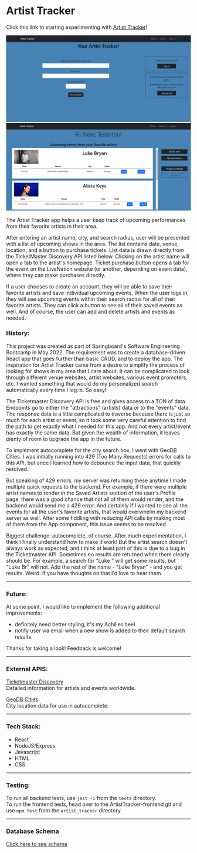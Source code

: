 # Artist Tracker

Click this link to starting experimenting with [Artist Tracker](https://my-artisttracker.surge.sh)!

![Landing Page](/static/screenshot-landing.jpg)
![User Homepage](static/screenshot-userhome.jpg)

The Artist Tracker app helps a user keep track of upcoming performances from their favorite artists in their area.

After entering an artist name, city, and search radius, user will be presented with a list of upcoming shows in the area. The list contains date, venue, location, and a button to purchase tickets. List data is drawn directly from the TicketMaster Discovery API listed below. Clicking on the artist name will open a tab to the artist's homepage. Ticket purchase button opens a tab for the event on the LiveNation website (or another, depending on event data), where they can make purchases directly. 

If a user chooses to create an account, they will be able to save their favorite artists and save individual upcoming events. When the user logs in, they will see upcoming events within their search radius for all of their favorite artists. They can click a button to see all of their saved events as well. And of course, the user can add and delete artists and events as needed.

### History:
This project was created as part of Springboard's Software Engineering Bootcamp in May 2022. The requirement was to create a database-driven React app that goes further than basic CRUD, and to deploy the app. The inspiration for Artist Tracker came from a desire to simplify the process of looking for shows in my area that I care about. It can be complicated to look through different venue websites, artist websites, various event promoters, etc. I wanted something that would do my personalized search automatically every time I log in. So easy!

The Ticketmaster Discovery API is free and gives access to a TON of data. Endpoints go to either the "attractions" (artists) data or to the "events" data. The response data is a little complicated to traverse because there is just so much for each artist or event, so it took some very careful attention to find the path to get exactly what I needed for this app. And not every artist/event has exactly the same data. But given the wealth of information, it leaves plenty of room to upgrade the app in the future.

To implement autocomplete for the city search box, I went with GeoDB Cities. I was initially running into 429 (Too Many Requests) errors for calls to this API, but once I learned how to debounce the input data, that quickly resolved.

But speaking of 429 errors, my server was returning these anytime I made multiple quick requests to the backend. For example, if there were multiple artist names to render in the Saved Artists section of the user's Profile page, there was a good chance that not all of them would render, and the backend would send me a 429 error. And certainly if I wanted to see all the events for all the user's favorite artists, that would overwhelm my backend server as well. After some fiddling with reducing API calls by making most of them from the App component, this issue seems to be resolved. 

Biggest challenge: autocomplete, of course. After much experimentation, I think I finally understand how to make it work! But the artist search doesn't always work as expected, and I think at least part of this is due to a bug in the Ticketmaster API. Sometimes no results are returned when there clearly should be. For example, a search for "Luke " will get some results, but "Luke Br" will not. Add the rest of the name - "Luke Bryan" - and you get results. Weird. If you have thoughts on that I'd love to hear them.
***
### Future:
At some point, I would like to implement the following additional improvements:  
- definitely need better styling, it's my Achilles heel
- notify user via email when a new show is added to their default search results

Thanks for taking a look! Feedback is welcome!
***
### External APIS:
[Ticketmaster Discovery]  
Detailed information for artists and events worldwide.

[GeoDB Cities]  
City location data for use in autocomplete.
***
### Tech Stack:
- React
- NodeJS/Express
- Javascript
- HTML
- CSS
***
### Testing:
To run all backend tests, use `jest -i` from the `tests` directory.<br>
To run the frontend tests, head over to the ArtistTracker-frontend git and use `npm test` from the `artist_tracker` directory.
***
### Database Schema
[Click here to see schema](https://docs.google.com/spreadsheets/d/13pP8Nzs6U3eVurl1PG3c_0opi2dEZCj3PXV9-BGEvNw/edit?usp=sharing)

[Ticketmaster Discovery]:<https://app.ticketmaster.com/discovery/v2>
[GeoDB Cities]:<https://wft-geo-db.p.rapidapi.com/v1/geo/cities>